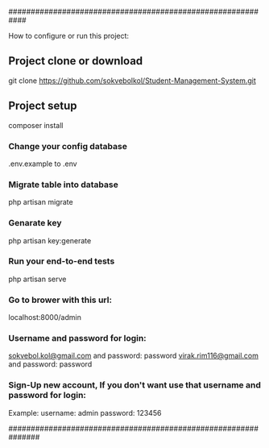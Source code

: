 ############################################################

How to configure or run this project:

## Project clone or download
git clone https://github.com/sokvebolkol/Student-Management-System.git

## Project setup
composer install

### Change your config database
.env.example to .env

### Migrate table into database
php artisan migrate

### Genarate key 
php artisan key:generate

### Run your end-to-end tests
php artisan serve

### Go to brower with this url: 
localhost:8000/admin

### Username and password for login: 
sokvebol.kol@gmail.com and password: password
virak.rim116@gmail.com and password: password

### Sign-Up new account, If you don't want use that username and password for login:
Example:
username: admin
password: 123456 

###############################################################
